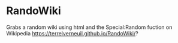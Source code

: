 # RandoWiki
Grabs a random wiki using html and the Special:Random fuction on Wikipedia
https://terrelverneuil.github.io/RandoWiki/?

